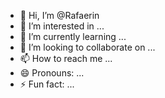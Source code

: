 - 👋 Hi, I’m @Rafaerin
- 👀 I’m interested in ... 
- 🌱 I’m currently learning ... 
- 💞️ I’m looking to collaborate on ...
- 📫 How to reach me ...
- 😄 Pronouns: ...
- ⚡ Fun fact: ...

<!---
Rafaerin/Rafaerin is a ✨ special ✨ repository because its `README.md` (this file) appears on your GitHub profile.
You can click the Preview link to take a look at your changes.
--->
